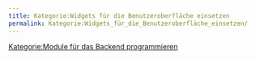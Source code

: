 ```yaml
---
title: Kategorie:Widgets für die Benutzeroberfläche einsetzen
permalink: Kategorie:Widgets_für_die_Benutzeroberfläche_einsetzen/
---
```


[Kategorie:Module für das Backend programmieren](export_de/Kategorie:Module_für_das_Backend_programmieren.md)